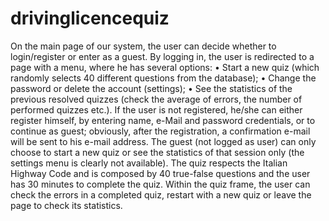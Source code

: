 # drivinglicencequiz

On the main page of our system, the user can decide whether to login/register or enter as a guest. By logging in, the user is redirected to a page with a menu, where he has several options:
•	Start a new quiz (which randomly selects 40 different questions from the database);
•	Change the password or delete the account (settings);
•	See the statistics of the previous resolved quizzes (check the average of errors, the number of performed quizzes etc.).
If the user is not registered, he/she can either register himself, by entering name, e-Mail and password credentials, or to continue as guest; obviously, after the registration, a confirmation e-mail will be sent to his e-mail address.
The guest (not logged as user) can only choose to start a new quiz or see the statistics of that session only (the settings menu is clearly not available).
The quiz respects the Italian Highway Code and is composed by 40 true-false questions and the user has 30 minutes to complete the quiz. 
Within the quiz frame, the user can check the errors in a completed quiz, restart with a new quiz or leave the page to check its statistics. 
